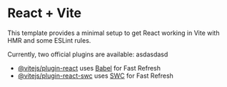 # React + Vite

This template provides a minimal setup to get React working in Vite with HMR and some ESLint rules.

Currently, two official plugins are available:
asdasdasd
- [@vitejs/plugin-react](https://github.com/vitejs/vite-plugin-react/blob/main/packages/plugin-react/README.md) uses [Babel](https://babeljs.io/) for Fast Refresh
- [@vitejs/plugin-react-swc](https://github.com/vitejs/vite-plugin-react-swc) uses [SWC](https://swc.rs/) for Fast Refresh
